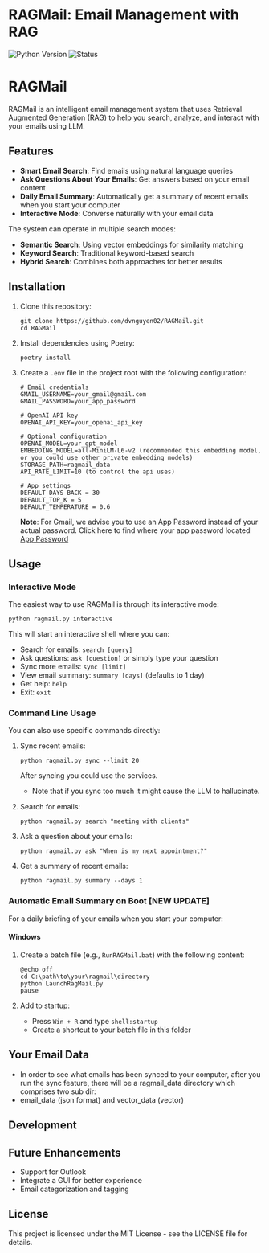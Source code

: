 # RAGMail: Email Management with RAG

![Python Version](https://img.shields.io/badge/python-3.12-blue)
![Status](https://img.shields.io/badge/status-development-orange)

# RAGMail

RAGMail is an intelligent email management system that uses Retrieval Augmented Generation (RAG) to help you search, analyze, and interact with your emails using LLM.

## Features

- **Smart Email Search**: Find emails using natural language queries
- **Ask Questions About Your Emails**: Get answers based on your email content
- **Daily Email Summary**: Automatically get a summary of recent emails when you start your computer
- **Interactive Mode**: Converse naturally with your email data

The system can operate in multiple search modes:
- **Semantic Search**: Using vector embeddings for similarity matching
- **Keyword Search**: Traditional keyword-based search
- **Hybrid Search**: Combines both approaches for better results

## Installation

1. Clone this repository:
   ```
   git clone https://github.com/dvnguyen02/RAGMail.git
   cd RAGMail
   ```

2. Install dependencies using Poetry:
   ```
   poetry install
   ```
   
3. Create a `.env` file in the project root with the following configuration:
   ```
   # Email credentials
   GMAIL_USERNAME=your_gmail@gmail.com
   GMAIL_PASSWORD=your_app_password

   # OpenAI API key
   OPENAI_API_KEY=your_openai_api_key
   
   # Optional configuration
   OPENAI_MODEL=your_gpt_model
   EMBEDDING_MODEL=all-MiniLM-L6-v2 (recommended this embedding model, or you could use other private embedding models)
   STORAGE_PATH=ragmail_data
   API_RATE_LIMIT=10 (to control the api uses)

   # App settings
   DEFAULT DAYS BACK = 30
   DEFAULT_TOP_K = 5
   DEFAULT_TEMPERATURE = 0.6
   ```

   **Note**: For Gmail, we advise you to use an App Password instead of your actual password. Click here to find where your app password located [App Password](https://support.google.com/accounts/answer/185833?hl=en) 

## Usage

### Interactive Mode

The easiest way to use RAGMail is through its interactive mode:

```
python ragmail.py interactive
```

This will start an interactive shell where you can:
- Search for emails: `search [query]`
- Ask questions: `ask [question]` or simply type your question
- Sync more emails: `sync [limit]`
- View email summary: `summary [days]` (defaults to 1 day)
- Get help: `help`
- Exit: `exit`

### Command Line Usage

You can also use specific commands directly:

1. Sync recent emails:
   ```
   python ragmail.py sync --limit 20
   ```
   After syncing you could use the services. 
   * Note that if you sync too much it might cause the LLM to hallucinate.

2. Search for emails:
   ```
   python ragmail.py search "meeting with clients"
   ```

3. Ask a question about your emails:
   ```
   python ragmail.py ask "When is my next appointment?"
   ```

4. Get a summary of recent emails:
   ```
   python ragmail.py summary --days 1
   ```

### Automatic Email Summary on Boot [NEW UPDATE]

For a daily briefing of your emails when you start your computer:

#### Windows

1. Create a batch file (e.g., `RunRAGMail.bat`) with the following content:
   ```batch
   @echo off
   cd C:\path\to\your\ragmail\directory
   python LaunchRagMail.py
   pause
   ```

2. Add to startup:
   - Press `Win + R` and type `shell:startup`
   - Create a shortcut to your batch file in this folder

## Your Email Data

- In order to see what emails has been synced to your computer, after you run the sync feature, there will be a ragmail_data directory which comprises two sub dir: 
- email_data (json format) and vector_data (vector)

## Development

## Future Enhancements

- Support for Outlook
- Integrate a GUI for better experience
- Email categorization and tagging

## License

This project is licensed under the MIT License - see the LICENSE file for details.
